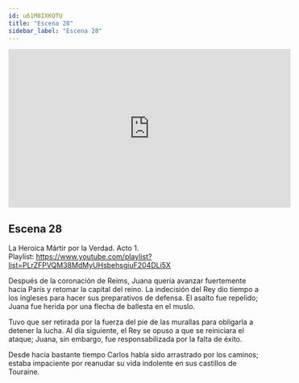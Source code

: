 ```yaml
---
id: u61M8IXKOTU
title: "Escena 28"
sidebar_label: "Escena 28"
---
```


<div class="video-float-container">
  <iframe
    width="560"
    height="315"
    src="https://www.youtube.com/embed/u61M8IXKOTU"
    title="YouTube video player"
    frameborder="0"
    allow="accelerometer; autoplay; clipboard-write; encrypted-media; gyroscope; picture-in-picture; web-share"
    referrerpolicy="strict-origin-when-cross-origin"
    allowfullscreen
  ></iframe>
</div>

## Escena 28

La Heroica Mártir por la Verdad. Acto 1.  
Playlist: https://www.youtube.com/playlist?list=PLrZFPVQM38MdMyUHsbehsgiuF204DLi5X

Después de la coronación de Reims, Juana quería avanzar fuertemente hacia París y retomar la capital del reino. La indecisión del Rey dio tiempo a los ingleses para hacer sus preparativos de defensa. El asalto fue repelido; Juana fue herida por una flecha de ballesta en el muslo.

Tuvo que ser retirada por la fuerza del pie de las murallas para obligarla a detener la lucha. Al día siguiente, el Rey se opuso a que se reiniciara el ataque; Juana, sin embargo, fue responsabilizada por la falta de éxito.

Desde hacía bastante tiempo Carlos había sido arrastrado por los caminos; estaba impaciente por reanudar su vida indolente en sus castillos de Touraine.
